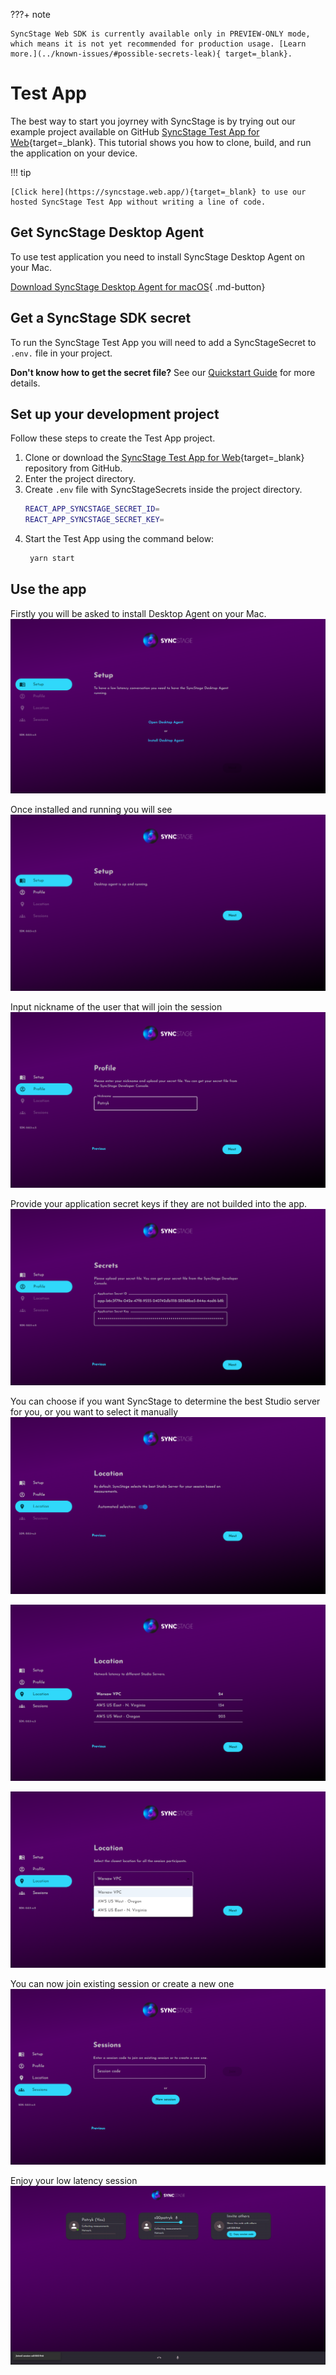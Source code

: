 ???+ note

    SyncStage Web SDK is currently available only in PREVIEW-ONLY mode, which means it is not yet recommended for production usage. [Learn more.](../known-issues/#possible-secrets-leak){ target=_blank}.

# Test App

The best way to start you joyrney with SyncStage is by trying out our example project available on GitHub [SyncStage Test App for Web](https://github.com/opensesamemedia/syncstage-sdk-npm-package-tester){target=_blank}.
This tutorial shows you how to clone, build, and run the application on your device.

!!! tip

    [Click here](https://syncstage.web.app/){target=_blank} to use our hosted SyncStage Test App without writing a line of code.


## Get SyncStage Desktop Agent

To use test application you need to install SyncStage Desktop Agent on your Mac.

[Download SyncStage Desktop Agent for macOS](https://public.sync-stage.com/agent/macos/prod/0.2.0/SyncStageAgent_0.2.0.dmg){ .md-button}

## Get a SyncStage SDK secret
To run the SyncStage Test App you will need to add a SyncStageSecret to `.env.` file in your project.

**Don't know how to get the secret file?** See our [Quickstart Guide](quickstart.md) for more details.


## Set up your development project
Follow these steps to create the Test App project.

1. Clone or download the [SyncStage Test App for Web](https://github.com/opensesamemedia/syncstage-sdk-npm-package-tester){target=_blank} repository from GitHub.
2. Enter the project directory.
3. Create `.env` file with SyncStageSecrets inside the project directory.
    ```bash
    REACT_APP_SYNCSTAGE_SECRET_ID=
    REACT_APP_SYNCSTAGE_SECRET_KEY=
    ```
4. Start the Test App using the command below:
   ```bash
    yarn start
   ```

## Use the app

Firstly you will be asked to install Desktop Agent on your Mac.
![alt Install Desktop Agent](../assets/browser/setup-1.png "Install Desktop Agent")

Once installed and running you will see
![alt Install Desktop Agent Installed](../assets/browser/setup-2.png "Install Desktop Agent Installed")

Input nickname of the user that will join the session
![alt Nickname](../assets/browser/profile.png "Nickname")

Provide your application secret keys if they are not builded into the app.
![alt Nickname](../assets/browser/secrets.png "Secrets")


You can choose if you want SyncStage to determine the best Studio server for you, or you want to select it manually
![alt Nickname](../assets/browser/location-selection.png "Location selection")

![alt Nickname](../assets/browser/location-auto.png "Location selection")

![alt Nickname](../assets/browser/location-manual.png "Location selection")

You can now join existing session or create a new one
![alt Nickname](../assets/browser/join-or-create.png "Join or create")


Enjoy your low latency session
![alt Nickname](../assets/browser/session.png "Session")